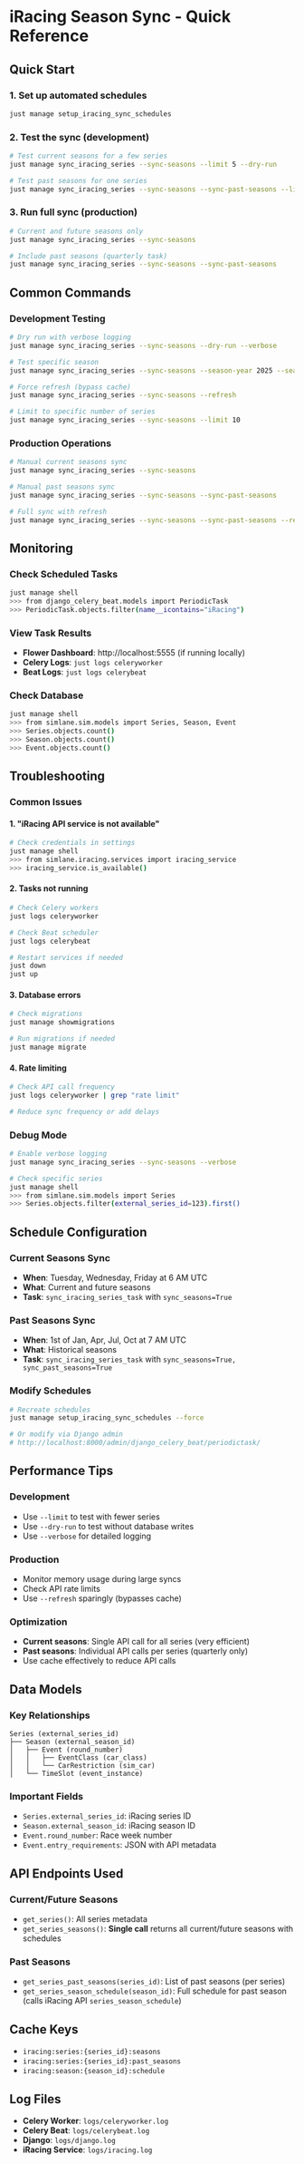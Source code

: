 # iRacing Season Sync - Quick Reference

## Quick Start

### 1. Set up automated schedules
```bash
just manage setup_iracing_sync_schedules
```

### 2. Test the sync (development)
```bash
# Test current seasons for a few series
just manage sync_iracing_series --sync-seasons --limit 5 --dry-run

# Test past seasons for one series
just manage sync_iracing_series --sync-seasons --sync-past-seasons --limit 1
```

### 3. Run full sync (production)
```bash
# Current and future seasons only
just manage sync_iracing_series --sync-seasons

# Include past seasons (quarterly task)
just manage sync_iracing_series --sync-seasons --sync-past-seasons
```

## Common Commands

### Development Testing
```bash
# Dry run with verbose logging
just manage sync_iracing_series --sync-seasons --dry-run --verbose

# Test specific season
just manage sync_iracing_series --sync-seasons --season-year 2025 --season-quarter 1

# Force refresh (bypass cache)
just manage sync_iracing_series --sync-seasons --refresh

# Limit to specific number of series
just manage sync_iracing_series --sync-seasons --limit 10
```

### Production Operations
```bash
# Manual current seasons sync
just manage sync_iracing_series --sync-seasons

# Manual past seasons sync
just manage sync_iracing_series --sync-seasons --sync-past-seasons

# Full sync with refresh
just manage sync_iracing_series --sync-seasons --sync-past-seasons --refresh
```

## Monitoring

### Check Scheduled Tasks
```bash
just manage shell
>>> from django_celery_beat.models import PeriodicTask
>>> PeriodicTask.objects.filter(name__icontains="iRacing")
```

### View Task Results
- **Flower Dashboard**: http://localhost:5555 (if running locally)
- **Celery Logs**: `just logs celeryworker`
- **Beat Logs**: `just logs celerybeat`

### Check Database
```bash
just manage shell
>>> from simlane.sim.models import Series, Season, Event
>>> Series.objects.count()
>>> Season.objects.count()
>>> Event.objects.count()
```

## Troubleshooting

### Common Issues

#### 1. "iRacing API service is not available"
```bash
# Check credentials in settings
just manage shell
>>> from simlane.iracing.services import iracing_service
>>> iracing_service.is_available()
```

#### 2. Tasks not running
```bash
# Check Celery workers
just logs celeryworker

# Check Beat scheduler
just logs celerybeat

# Restart services if needed
just down
just up
```

#### 3. Database errors
```bash
# Check migrations
just manage showmigrations

# Run migrations if needed
just manage migrate
```

#### 4. Rate limiting
```bash
# Check API call frequency
just logs celeryworker | grep "rate limit"

# Reduce sync frequency or add delays
```

### Debug Mode
```bash
# Enable verbose logging
just manage sync_iracing_series --sync-seasons --verbose

# Check specific series
just manage shell
>>> from simlane.sim.models import Series
>>> Series.objects.filter(external_series_id=123).first()
```

## Schedule Configuration

### Current Seasons Sync
- **When**: Tuesday, Wednesday, Friday at 6 AM UTC
- **What**: Current and future seasons
- **Task**: `sync_iracing_series_task` with `sync_seasons=True`

### Past Seasons Sync
- **When**: 1st of Jan, Apr, Jul, Oct at 7 AM UTC
- **What**: Historical seasons
- **Task**: `sync_iracing_series_task` with `sync_seasons=True, sync_past_seasons=True`

### Modify Schedules
```bash
# Recreate schedules
just manage setup_iracing_sync_schedules --force

# Or modify via Django admin
# http://localhost:8000/admin/django_celery_beat/periodictask/
```

## Performance Tips

### Development
- Use `--limit` to test with fewer series
- Use `--dry-run` to test without database writes
- Use `--verbose` for detailed logging

### Production
- Monitor memory usage during large syncs
- Check API rate limits
- Use `--refresh` sparingly (bypasses cache)

### Optimization
- **Current seasons**: Single API call for all series (very efficient)
- **Past seasons**: Individual API calls per series (quarterly only)
- Use cache effectively to reduce API calls

## Data Models

### Key Relationships
```
Series (external_series_id)
├── Season (external_season_id)
│   ├── Event (round_number)
│   │   ├── EventClass (car_class)
│   │   └── CarRestriction (sim_car)
│   └── TimeSlot (event_instance)
```

### Important Fields
- `Series.external_series_id`: iRacing series ID
- `Season.external_season_id`: iRacing season ID
- `Event.round_number`: Race week number
- `Event.entry_requirements`: JSON with API metadata

## API Endpoints Used

### Current/Future Seasons
- `get_series()`: All series metadata
- `get_series_seasons()`: **Single call** returns all current/future seasons with schedules

### Past Seasons
- `get_series_past_seasons(series_id)`: List of past seasons (per series)
- `get_series_season_schedule(season_id)`: Full schedule for past season (calls iRacing API `series_season_schedule`)

## Cache Keys
- `iracing:series:{series_id}:seasons`
- `iracing:series:{series_id}:past_seasons`
- `iracing:season:{season_id}:schedule`

## Log Files
- **Celery Worker**: `logs/celeryworker.log`
- **Celery Beat**: `logs/celerybeat.log`
- **Django**: `logs/django.log`
- **iRacing Service**: `logs/iracing.log` 